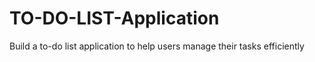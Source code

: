 # TO-DO-LIST-Application
Build a to-do list application to help users manage their tasks efficiently
